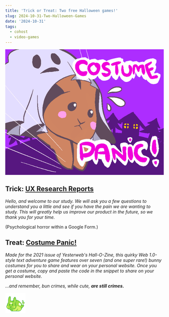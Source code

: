 ```yaml
---
title: 'Trick or Treat: Two free Halloween games!'
slug: 2024-10-31-Two-Halloween-Games
date: '2024-10-31'
tags:
  - cohost
  - video-games
---
```


![A rabbit jumping out of a costume: text is Costume Panic!](./Costume_Panic.png)

## Trick: [UX Research Reports](https://forms.gle/CCtHDUcm3bSWmQuQ8)

_Hello, and welcome to our study. We will ask you a few questions to understand you a little and see if you have the pain we are wanting to study. This will greatly help us improve our product in the future, so we thank you for your time._

(Psychological horror within a Google Form.)

## Treat: [Costume Panic!](https://illuminesce.itch.io/costume-panic)

_Made for the 2021 issue of Yesterweb's Hall-O-Zine, this quirky Web 1.0-style text adventure game features over seven (and one super rare!) bunny costumes for you to share and wear on your personal website. Once you get a costume, copy and paste the code in the snippet to share on your personal website._

_...and remember, bun crimes, while cute, **are still crimes.**_

![A lime green slime bunny.](./4_slime_bun.png)
